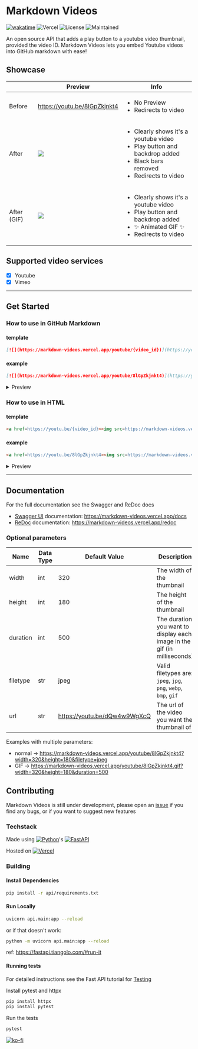 # Markdown Videos
[![wakatime](https://wakatime.com/badge/github/Snailedlt/Markdown-Videos.svg)](https://wakatime.com/badge/github/Snailedlt/Markdown-Videos)
![Vercel](https://therealsujitk-vercel-badge.vercel.app/?app=markdown-videos)
![License](https://img.shields.io/badge/license-MIT-blue)
![Maintained](https://img.shields.io/badge/Maintained%3F-yes-green.svg)

An open source API that adds a play button to a youtube video thumbnail, provided the video ID.
Markdown Videos lets you embed Youtube videos into GitHub markdown with ease!

## Showcase

||Preview|Info|
|--|--|--|
|Before|https://youtu.be/8lGpZkjnkt4|<ul><li>No Preview</li><li>Redirects to video</li></ul>|
|After|[![](https://markdown-videos.vercel.app/youtube/8lGpZkjnkt4)](https://youtu.be/8lGpZkjnkt4)|<ul><li>Clearly shows it's a youtube video</li><li>Play button and backdrop added</li><li>Black bars removed</li><li>Redirects to video</li></ul>|
|After (GIF)|[![](https://markdown-videos.vercel.app/youtube/8lGpZkjnkt4.gif)](https://youtu.be/8lGpZkjnkt4.gif)|<ul><li>Clearly shows it's a youtube video</li><li>Play button and backdrop added</li><li>:sparkles: Animated GIF :sparkles: </li><li>Redirects to video</li></ul>|


## Supported video services

- [x] Youtube
- [x] Vimeo

---
## Get Started

### How to use in GitHub Markdown

#### template

```markdown
[![](https://markdown-videos.vercel.app/youtube/{video_id})](https://youtu.be/{video_id})
```
#### example

```markdown
[![](https://markdown-videos.vercel.app/youtube/8lGpZkjnkt4)](https://youtu.be/8lGpZkjnkt4)
```

<details>
  <summary>Preview</summary>

  [![](https://markdown-videos.vercel.app/youtube/8lGpZkjnkt4)](https://youtu.be/8lGpZkjnkt4)
</details>

### How to use in HTML

#### template

```html
<a href=https://youtu.be/{video_id}><img src=https://markdown-videos.vercel.app/youtube/{video_id}></a></img>
```

#### example

```html
<a href=https://youtu.be/8lGpZkjnkt4><img src=https://markdown-videos.vercel.app/youtube/8lGpZkjnkt4></a></img>
```

<details>
  <summary>Preview</summary>

  <a href=https://youtu.be/8lGpZkjnkt4><img src=https://markdown-videos.vercel.app/youtube/8lGpZkjnkt4></a></img>
</details>

---
## Documentation
For the full documentation see the Swagger and ReDoc docs
- [Swagger UI](https://github.com/swagger-api/swagger-ui) documentation: <https://markdown-videos.vercel.app/docs>
- [ReDoc](https://github.com/Rebilly/ReDoc) documentation: <https://markdown-videos.vercel.app/redoc>
### Optional parameters
|Name     |Data Type |Default Value                |Description                                                              |Example                                                                                                            |Availability               |
|---------|----------|-----------------------------|-------------------------------------------------------------------------|-------------------------------------------------------------------------------------------------------------------|---------------------------|
|width    |int       |320                          |The width of the thumbnail                                               |https://markdown-videos.vercel.app/youtube/8lGpZkjnkt4?width=320                                                   |All Endpoints              |
|height   |int       |180                          |The height of the thumbnail                                              |https://markdown-videos.vercel.app/youtube/8lGpZkjnkt4?height=180                                                  |All Endpoints              |
|duration |int       |500                          |The duration you want to display each image in the gif (in milliseconds) |https://markdown-videos.vercel.app/youtube/8lGpZkjnkt4.gif?duration=500                                            |Endpoints ending with .gif |
|filetype |str       |jpeg                         |Valid filetypes are: `jpeg`, `jpg`, `png`, `webp`, `bmp`, `gif`          |https://markdown-videos.vercel.app/youtube/8lGpZkjnkt4.gif?filetype=jpeg                                           |All still-image endpoints  |
|url      |str       |https://youtu.be/dQw4w9WgXcQ |The url of the video you want the thumbnail of                           |https://markdown-videos.vercel.app/url?url=https%3A%2F%2Fyoutu.be%2FdQw4w9WgXcQ&width=320&height=180&filetype=jpeg |/url                       |

Examples with multiple parameters:
- normal -> https://markdown-videos.vercel.app/youtube/8lGpZkjnkt4?width=320&height=180&filetype=jpeg
- GIF -> https://markdown-videos.vercel.app/youtube/8lGpZkjnkt4.gif?width=320&height=180&duration=500

## Contributing

Markdown Videos is still under development, please open an [issue](https://github.com/Snailedlt/Markdown-Videos/issues) if you find any bugs, or if you want to suggest new features

### Techstack

Made using
[![Python](https://img.shields.io/badge/python-3670A0?style=for-the-badge&logo=python&logoColor=ffdd54)](https://www.python.org/)'s
[![FastAPI](https://img.shields.io/badge/FastAPI-005571?style=for-the-badge&logo=fastapi)](https://fastapi.tiangolo.com/)

Hosted on
[![Vercel](https://img.shields.io/badge/vercel-%23000000.svg?style=for-the-badge&logo=vercel&logoColor=white)](https://vercel.com/)

### Building

#### Install Dependencies

```sh
pip install -r api/requirements.txt
```

#### Run Locally

```sh
uvicorn api.main:app --reload
```

or if that doesn't work:

```sh
python -m uvicorn api.main:app --reload
```

ref: <https://fastapi.tiangolo.com/#run-it>

#### Running tests
For detailed instructions see the Fast API tutorial for [Testing](https://fastapi.tiangolo.com/tutorial/testing/)

Install pytest and httpx
```sh
pip install httpx
pip install pytest
```
Run the tests
```sh
pytest
```

[![ko-fi](https://ko-fi.com/img/githubbutton_sm.svg)](https://ko-fi.com/H2H0GY0OU)
